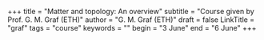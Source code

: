 +++
title = "Matter and topology: An overview"
subtitle = "Course given by Prof. G. M. Graf (ETH)"
author = "G. M. Graf (ETH)"
draft = false
LinkTitle = "graf"
tags = "course"
keywords = ""
begin = "3 June"
end = "6 June"
+++



